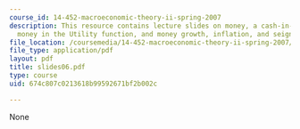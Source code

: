 ```yaml
---
course_id: 14-452-macroeconomic-theory-ii-spring-2007
description: This resource contains lecture slides on money, a cash-in-advance model,
  money in the Utility function, and money growth, inflation, and seignorage.
file_location: /coursemedia/14-452-macroeconomic-theory-ii-spring-2007/674c807c0213618b99592671bf2b002c_slides06.pdf
file_type: application/pdf
layout: pdf
title: slides06.pdf
type: course
uid: 674c807c0213618b99592671bf2b002c

---
```

None